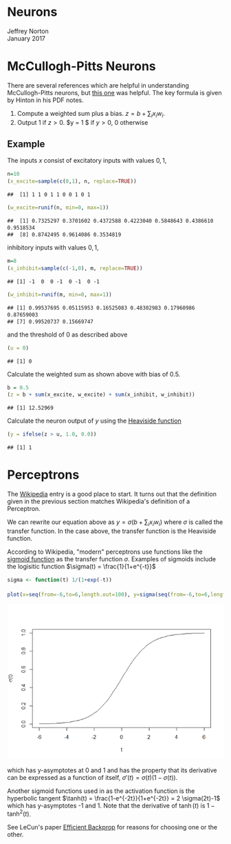 # Neurons
Jeffrey Norton  
January 2017  



# McCullogh-Pitts Neurons

There are several references which are helpful in understanding McCullogh-Pitts neurons,
but [this one](https://www.lri.fr/~marc/EEAAX/Neurones/tutorial/mcpits/html/index.html)
was helpful.  The key formula is given by Hinton in his PDF notes.

1) Compute a weighted sum plus a bias.
$z = b + \sum_i x_i w_i$.
2) Output 1 if $z > 0$.  $y = 1 $ if $y \gt 0$, $0$ otherwise

## Example
The inputs $x$ consist of excitatory inputs with values ${0, 1}$,

```r
n=10
(x_excite=sample(c(0,1), n, replace=TRUE))
```

```
##  [1] 1 1 0 1 1 0 0 1 0 1
```

```r
(w_excite=runif(n, min=0, max=1))
```

```
##  [1] 0.7325297 0.3701602 0.4372588 0.4223040 0.5848643 0.4386610 0.9518534
##  [8] 0.8742495 0.9614086 0.3534819
```
inhibitory inputs with values ${0, 1}$,

```r
m=8
(x_inhibit=sample(c(-1,0), m, replace=TRUE))
```

```
## [1] -1  0  0 -1  0 -1  0 -1
```

```r
(w_inhibit=runif(m, min=0, max=1))
```

```
## [1] 0.99537695 0.05115953 0.16525083 0.48302983 0.17960986 0.87659003
## [7] 0.99520737 0.15669747
```
and the threshold of $0$ as described above

```r
(u = 0)
```

```
## [1] 0
```
Calculate the weighted sum as shown above with bias of $0.5$.

```r
b = 0.5
(z = b + sum(x_excite, w_excite) + sum(x_inhibit, w_inhibit))
```

```
## [1] 12.52969
```
Calculate the neuron output of $y$ using the
[Heaviside function](https://en.wikipedia.org/wiki/Heaviside_step_function)

```r
(y = ifelse(z > u, 1.0, 0.0))
```

```
## [1] 1
```

# Perceptrons
The [Wikipedia](https://en.wikipedia.org/wiki/Perceptron) entry is a good place to start.
It turns out that the definition given in the previous section matches Wikipedia's
definition of a Perceptron.

We can rewrite our equation above as $y = \sigma(b + \sum_i x_i w_i)$ where $\sigma$
is called the transfer function.  In the case above, the transfer function is the
Heaviside function.

According to Wikipedia, "modern" perceptrons use functions like the
[sigmoid function](https://en.wikipedia.org/wiki/Sigmoid_function) as the transfer 
function $\sigma$.  Examples of sigmoids include the logisitic function $\sigma(t) = \frac{1}{1+e^{-t}}$

```r
sigma <- function(t) 1/(1+exp(-t))

plot(x=seq(from=-6,to=6,length.out=100), y=sigma(seq(from=-6,to=6,length.out=100)), type="l", xlab="t", ylab=expression(paste(sigma,"(t)")) )
```

![](Neurons_files/figure-html/unnamed-chunk-6-1.png)<!-- -->
  
which has y-asymptotes at 0 and 1 and 
has the property that its derivative can be expressed as a function of itself,
$\sigma'(t) = \sigma(t) (1 - \sigma(t))$.

Another sigmoid functions used in as the activation function is the hyperbolic tangent
$\tanh(t) = \frac{1-e^{-2t}}{1+e^{-2t}} = 2 \sigma(2t)-1$ which has y-asymptotes -1 and 1.  Note that the derivative of $\tanh(t)$ is $1 - \tanh^2(t)$.

See LeCun's paper [Efficient Backprop](http://yann.lecun.com/exdb/publis/pdf/lecun-98b.pdf) for reasons for
choosing one or the other.
